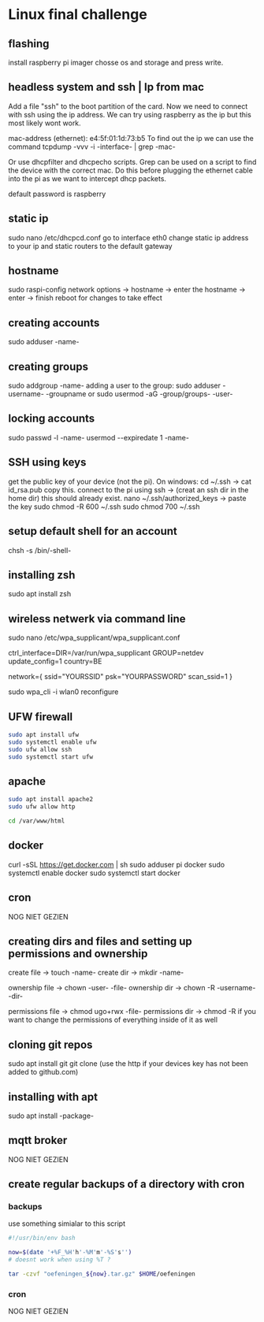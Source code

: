 # Linux final challenge

## flashing

install raspberry pi imager
chosse os and storage and press write.

## headless system and ssh | Ip from mac

Add a file "ssh" to the boot partition of the card.
Now we need to connect with ssh using the ip address. We can try using
raspberry as the ip but this most likely wont work.

mac-address (ethernet): e4:5f:01:1d:73:b5
To find out the ip we can use the command tcpdump -vvv -i -interface- | grep -mac-

Or use dhcpfilter and dhcpecho scripts. Grep can be used on a script to find the device with the correct mac.
Do this before plugging the ethernet cable into the pi as we want to
intercept dhcp packets.

default password is raspberry

## static ip

sudo nano /etc/dhcpcd.conf
go to interface eth0
change static ip address to your ip and static routers to the default
gateway

## hostname

sudo raspi-config
network options -> hostname -> enter the hostname -> enter -> finish
reboot for changes to take effect

## creating accounts

sudo adduser -name-

## creating groups

sudo addgroup -name-
adding a user to the group: sudo adduser -username- -groupname
or
sudo usermod -aG -group/groups- -user-

## locking accounts

sudo passwd -l -name-
usermod --expiredate 1 -name-

## SSH using keys

get the public key of your device (not the pi).
On windows: cd ~/.ssh -> cat id_rsa.pub
copy this.
connect to the pi using ssh -> (creat an ssh dir in the home dir) this should already exist.
nano ~/.ssh/authorized_keys -> paste the key
sudo chmod -R 600 ~/.ssh
sudo chmod 700 ~/.ssh

## setup default shell for an account

chsh -s /bin/-shell-

## installing zsh

sudo apt install zsh

## wireless netwerk via command line

sudo nano /etc/wpa_supplicant/wpa_supplicant.conf

ctrl_interface=DIR=/var/run/wpa_supplicant GROUP=netdev
update_config=1
country=BE

network={
    ssid="YOURSSID"
    psk="YOURPASSWORD"
    scan_ssid=1
}

sudo wpa_cli -i wlan0 reconfigure

## UFW firewall

```bash
sudo apt install ufw
sudo systemctl enable ufw
sudo ufw allow ssh
sudo systemctl start ufw
```

## apache

```bash
sudo apt install apache2
sudo ufw allow http

cd /var/www/html
```

## docker

curl -sSL https://get.docker.com | sh
sudo adduser pi docker
sudo systemctl enable docker
sudo systemctl start docker

## cron

NOG NIET GEZIEN

## creating dirs and files and setting up permissions and ownership

create file -> touch -name-
create dir -> mkdir -name-

ownership file -> chown -user- -file-
ownership dir -> chown -R -username- -dir-

permissions file -> chmod ugo+rwx -file-
permissions dir -> chmod -R if you want to change the permissions of everything inside of it as well

## cloning git repos

sudo apt install git
git clone (use the http if your devices key has not been added to github.com)

## installing with apt

sudo apt install -package-

## mqtt broker

NOG NIET GEZIEN

## create regular backups of a directory with cron

### backups

use something simialar to this script

```bash
#!/usr/bin/env bash

now=$(date '+%F_%H'h'-%M'm'-%S's'')
# doesnt work when using %T ?

tar -czvf "oefeningen_${now}.tar.gz" $HOME/oefeningen
```

### cron

NOG NIET GEZIEN

